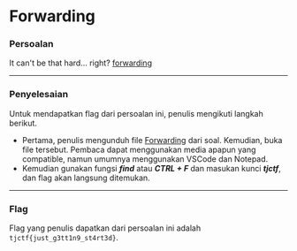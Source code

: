 # Forwarding

### Persoalan

It can't be that hard... right?
[forwarding](https://github.com/Bhaskaraa/EAS_Keamanan-Web-dan-Aplikasi_05311840000007/blob/master/Reversing/Forwarding/flag-Forwarding.txt)
____________________________________

### Penyelesaian

Untuk mendapatkan flag dari persoalan ini, penulis mengikuti langkah berikut.
- Pertama, penulis mengunduh file [Forwarding](https://github.com/Bhaskaraa/EAS_Keamanan-Web-dan-Aplikasi_05311840000007/blob/master/Reversing/Forwarding/flag-Forwarding.txt) dari soal. Kemudian, buka file tersebut. Pembaca dapat menggunakan media apapun yang compatible, namun umumnya menggunakan VSCode dan Notepad.
- Kemudian gunakan fungsi ***find*** atau ***CTRL + F*** dan masukan kunci ***tjctf***, dan flag akan langsung ditemukan.
____________________________________

### Flag

Flag yang penulis dapatkan dari persoalan ini adalah `tjctf{just_g3tt1n9_st4rt3d}`.
